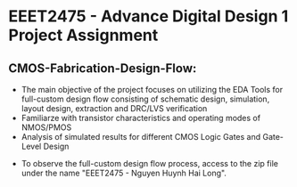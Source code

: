 # EEET2475 - Advance Digital Design 1 Project Assignment

## CMOS-Fabrication-Design-Flow:
* The main objective of the project focuses on utilizing the EDA Tools for full-custom design flow consisting of schematic design, simulation, layout design, extraction and DRC/LVS verification
* Familiarze with transistor characteristics and operating modes of NMOS/PMOS
* Analysis of simulated results for different CMOS Logic Gates and Gate-Level Design

- To observe the full-custom design flow process, access to the zip file under the name "EEET2475 - Nguyen Huynh Hai Long".
